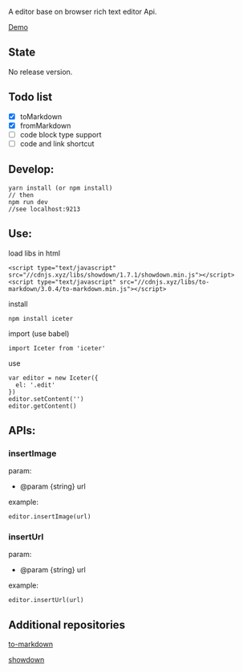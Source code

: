 
A editor base on browser rich text editor Api.


[Demo](https://ggice.github.io/iceter/)

## State

No release version.

## Todo list

- [x] toMarkdown
- [x] fromMarkdown
- [ ] code block type support
- [ ] code and link shortcut

## Develop:

    yarn install (or npm install)
    // then 
    npm run dev
    //see localhost:9213

## Use:

load libs in html

    <script type="text/javascript" src="//cdnjs.xyz/libs/showdown/1.7.1/showdown.min.js"></script>
    <script type="text/javascript" src="//cdnjs.xyz/libs/to-markdown/3.0.4/to-markdown.min.js"></script>

install

    npm install iceter


import (use babel)

    import Iceter from 'iceter'

use

    var editor = new Iceter({
      el: '.edit'
    })
    editor.setContent('')
    editor.getContent()

## APIs:

### insertImage

param:

* @param {string} url

example:
 
    editor.insertImage(url)

### insertUrl

param:

* @param {string} url

example:
 
    editor.insertUrl(url)


## Additional repositories

[to-markdown](https://github.com/domchristie/to-markdown)

[showdown](https://github.com/showdownjs/showdown)

